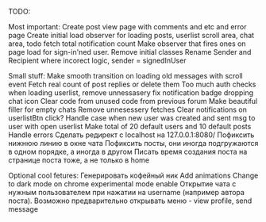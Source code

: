 TODO: 

Most important:
Create post view page with comments and etc and error page
Create initial load observer for loading posts, userlist scroll area, chat area, todo fetch total notification count
Make observer that fires ones on page load for sign-in'ned user. Remove initial classes
Rename Sender and Recipient where incorect logic, sender = signedInUser


Small stuff:
Make smooth transition on loading old messages with scroll event
Fetch real count of post replies or delete them
Too much auth checks when loading userlist, remove unnessasery
fix notification badge dropping chat icon
Clear code from unused code from previous forum
Make beautiful filler for empty chats
Remove unnesessery fetches
Clear notifications on userlistBtn click?
Handle case when new user was created and sent msg to user with open userlist
Make total of 20 default users and 10 default posts
Handle errors
Cделать редирект с localhost на 127.0.0.1:8080/
Пофиксить нижнюю линию в окне чата
Пофиксить посты, они иногда подгружаются в одном порядке, а иногда в другом
Писать время создания поста на странице поста тоже, а не только в home


Optional cool fetures:
Генерировать кофейный ник
Add animations
Change to dark mode on chrome experimental mode enable
Открытие чата с нужным пользователем при нажатии на username (например автора поста). Возможно предварительно открывать меню - view profile, send message
